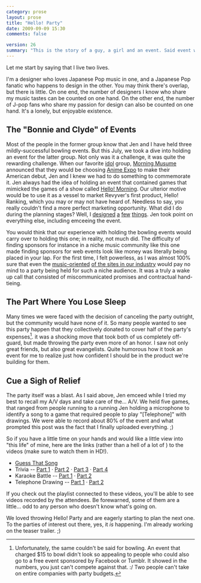 ```yaml
---
category: prose
layout: prose
title: "Hello! Party"
date: 2009-09-09 15:30
comments: false

version: 26
summary: "This is the story of a guy, a girl and an event. Said event was a departure from events they held in the past and introduced them not only to a new world of attendees but a new way of dealing with the planning of parties altogether. Eyes are opened, friends are made and fun is had."
---
```


Let me start by saying that I live two lives.

I'm a designer who loves Japanese Pop music in one, and a Japanese Pop fanatic who happens to design in the other. You may think there's overlap, but there is little. On one end, the number of designers I know who share my music tastes can be counted on one hand. On the other end, the number of J-pop fans who share my passion for design can also be counted on one hand. It's a lonely, but enjoyable existence.

## The "Bonnie and Clyde" of Events

Most of the people in the former group know that Jen and I have held three mildly-successful bowling events. But this July, we took a dive into holding an event for the latter group. Not only was it a challenge, it was quite the rewarding challenge. When our favorite [idol][1] group, [Morning Musume][2] announced that they would be choosing [Anime Expo][3] to make their American debut, Jen and I knew we had to do something to commemorate it. Jen always had the idea of holding an event that contained games that mimicked the games of a show called [Hello! Morning][4]. Our ulterior motive would be to use it as a vessel to market Revyver's first product, Hello! Ranking, which you may or may not have heard of. Needless to say, you really couldn't find a more perfect marketing opportunity. What did I do during the planning stages? Well, I [designed][5] [a][6] [few][7] [things][8]. Jen took point on everything else, including emceeing the event.

You would think that our experience with holding the bowling events would carry over to holding this one; in reality, not much did. The difficulty of finding sponsors for instance in a niche music community like this one made finding sponsors for web events look like money was literally being placed in your lap. For the first time, I felt powerless, as I was almost 100% sure that even the [music-oriented][9] [of the sites in our industry][10] would pay no mind to a party being held for such a niche audience. It was a truly a wake up call that consisted of miscommunicated promises and contractual hand-tieing.

## The Part Where You Lose Sleep

Many times we were faced with the decision of canceling the party outright, but the community would have none of it. So many people wanted to see this party happen that they collectively donated to cover half of the party's expenses[^1]. it was a shocking move that took both of us completely off-guard, but made throwing the party even more of an honor. I saw not only great friends, but also great evangelists. Quite humorous how it took an event for me to realize just how confident I should be in the product we're building for them.

## Cue a Sigh of Relief

The party itself was a blast. As I said above, Jen emceed while I tried my best to recall my A/V days and take care of the... A/V. We held five games, that ranged from people running to a running Jen holding a microphone to identify a song to a game that required people to play "[Telephone]" with drawings. We were able to record about 80% of the event and what prompted this post was the fact that I finally uploaded everything. ;)

So if you have a little time on your hands and would like a little view into "this life" of mine, here are the links (rather than a hell of a lot of <embeds>) to the videos (make sure to watch them in HD!).

- [Guess That Song][12]
- Trivia -- [Part 1][13] &middot; [Part 2][14] &middot; [Part 3][15] &middot; [Part 4][16]
- Karaoke Battle -- [Part 1][17] &middot; [Part 2][18]
- Telephone Drawing -- [Part 1][19] &middot; [Part 2][20]

If you check out the playlist connected to these videos, you'll be able to see videos recorded by the attendees. Be forewarned, some of them are a little... odd to any person who doesn't know what's going on.

We loved throwing Hello! Party and are eagerly starting to plan the next one. To the parties of interest out there, yes, it _is_ happening. I'm already working on the teaser trailer. ;)

[^1]: Unfortunately, the same couldn't be said for bowling. An event that charged $15 to bowl didn't look so appealing to people who could also go to a free event sponsored by Facebook or Tumblr. It showed in the numbers, you just can't compete against that. :/ Two people can't take on entire companies with party budgets.

[1]: http://en.wikipedia.org/wiki/Japanese_idol
[2]: http://j-ongaku.org/wiki/Morning_Musume
[3]: http://www.anime-expo.org/
[4]: http://en.wikipedia.org/wiki/Hello!_Morning
[5]: http://party.hello-ranking.com/
[6]: http://www.flickr.com/photos/avalonstar/3770623951/
[7]: http://www.flickr.com/photos/avalonstar/3783538192/
[8]: http://www.flickr.com/photos/avalonstar/3770623941/
[9]: http://virb.com/
[10]: http://last.fm/
[11]: http://en.wikipedia.org/wiki/Chinese_whispers
[12]: http://www.youtube.com/watch?v=cPpxPuITjxI
[13]: http://www.youtube.com/watch?v=I486fUdhEc4
[14]: http://www.youtube.com/watch?v=gl8hyzQZTnU
[15]: http://www.youtube.com/watch?v=X_8hOwC7p8o
[16]: http://www.youtube.com/watch?v=3BSL0lAGNDg
[17]: http://www.youtube.com/watch?v=9Rp9qZ27G_U
[18]: http://www.youtube.com/watch?v=bg3rCcOMhjw
[19]: http://www.youtube.com/watch?v=TrFd6BWhD7c
[20]: http://www.youtube.com/watch?v=OgP8qDdJW8w
